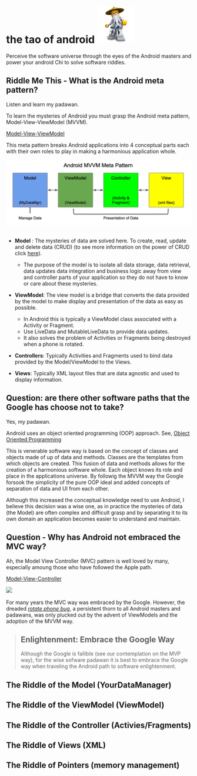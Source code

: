 
# the tao of android <img src="images/sensei.jpg" width="100" height="100">

Perceive the software universe through the eyes of the Android masters and power your android Chi to solve software riddles.

## Riddle Me This - What is the Android meta pattern?
Listen and learn my padawan.

To learn the mysteries of Android you must grasp the Android meta pattern, Model-View-ViewModel (MVVM). 

[Model-View-ViewModel](https://en.wikipedia.org/wiki/Model%E2%80%93view%E2%80%93viewmodel)

This meta pattern breaks Android applications into 4 conceptual parts each with their own roles to play in making a harmonious application whole.
<br>
<br>
<img src="images/android_meta_mvvm.png">
<br>
<br>
- **Model** : The mysteries of data are solved here. To create, read, update and delete data (CRUD) (to see more information on the power of CRUD click [here](https://en.wikipedia.org/wiki/Create,_read,_update_and_delete)). 
  - The purpose of the model is to isolate all data storage, data retrieval, data updates data integration and business logic away from view and controller parts of your application so they do not have to know or care about these mysteries. 
  <add example code>
- **ViewModel**: The view model is a bridge that converts the data provided by the model to make display and presentation of the data as easy as possible.
  - In Android this is typically a ViewModel class associated with a Activity or Fragment.
  - Use LiveData and MutableLiveData to provide data updates.
  - It also solves the problem of Activities or Fragments being destroyed when a phone is rotated.
  <add example code>
- **Controllers**: Typically Activities and Fragments used to bind data provided by the Model/ViewModel to the Views.
  <add example code>

- **Views**: Typically XML layout files that are data agnostic and used to display information. 
  <add example code>

## Question: are there other software paths that the Google has choose not to take?

Yes, my padawan.

Android uses an object oriented programming (OOP) approach. See,
[Object Oriented Programming](https://en.wikipedia.org/wiki/Object-oriented_programming)

This is venerable software way is based on the concept of classes and objects made of up of data and methods. Classes are the templates from which objects are created. This fusion of data and methods allows for the creation of a harmonious software whole. Each object knows its role and place in the applications universe. By followig the MVVM way the Google forsook the simplicity of the pure OOP ideal and added concepts of separation of data and UI from each other. 

Although this increased the conceptual knowledge need to use Android, I believe this decision was a wise one, as in practice the mysteries of data (the Model) are often complex and difficult grasp and by separating it to its own domain an application becomes easier to understand and maintain.

<add in section on memory management>

## Question - Why has Android not embraced the MVC way?

Ah, the Model View Controller (MVC) pattern is well loved by many, especially amoung those who have followed the Apple path. 

[Model-View-Controller](https://en.wikipedia.org/wiki/Model%E2%80%93view%E2%80%93controller)

<img src="https://upload.wikimedia.org/wikipedia/commons/thumb/a/a0/MVC-Process.svg/218px-MVC-Process.svg.png">

For many years the MVC way was embraced by the Google. However, the dreaded *[rotate phone bug](https://stackoverflow.com/questions/27233787/why-the-android-activity-gets-destroyed-on-rotation)*, a persistent thorn to all Android masters and padawans, was only plucked out by the advent of ViewModels and the adoption of the MVVM way. 
>## Enlightenment: Embrace the Google Way
>Although the Google is fallible (see our contemplation on the MVP way), for the wise sofware padawan it is best to embrace the Google way when traveling the Android path to software enlightenment.

## The Riddle of the Model (YourDataManager)
## The Riddle of the ViewModel (ViewModel)
## The Riddle of the Controller (Activies/Fragments)
## The Riddle of Views (XML)
## The Riddle of Pointers (memory management)